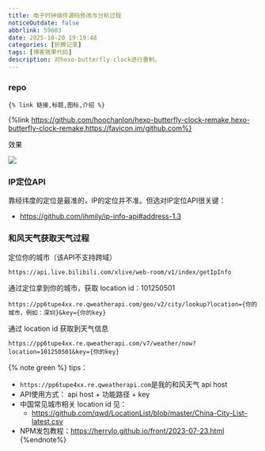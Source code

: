 ```yaml
---
title: 电子时钟插件源码修改与分析过程
noticeOutdate: false
abbrlink: 59603
date: 2025-10-20 19:19:48
categories: [折腾记录]
tags: [博客效果代码]
description: 对hexo-butterfly-clock进行重制。
---
```


### repo

`{% link 链接,标题,图标,介绍 %}`

{%link https://github.com/hoochanlon/hexo-butterfly-clock-remake,hexo-butterfly-clock-remake,https://favicon.im/github.com%}

效果

![ ](https://cdn.jsdelivr.net/gh/hoochanlon/tuchuang@main//up/20251022020145924.png)

### IP定位API

靠经纬度的定位是最准的，IP的定位并不准。但选对IP定位API很关键：

* https://github.com/ihmily/ip-info-api#address-1.3

### 和风天气获取天气过程

定位你的城市（该API不支持跨域）

```
https://api.live.bilibili.com/xlive/web-room/v1/index/getIpInfo
```

通过定位拿到你的城市，获取 location id：101250501

```
https://pp6tupe4xx.re.qweatherapi.com/geo/v2/city/lookup?location={你的城市，例如：深圳}&key={你的key}
```

通过 location id 获取到天气信息

```
https://pp6tupe4xx.re.qweatherapi.com/v7/weather/now?location=101250501&key={你的key}
```

{% note green %}
tips：
* `https://pp6tupe4xx.re.qweatherapi.com`是我的和风天气 api host
* API使用方式： api host + 功能路径 + key
* 中国常见城市相关 location id 见：
    * https://github.com/qwd/LocationList/blob/master/China-City-List-latest.csv
* NPM发包教程：https://herrylo.github.io/front/2023-07-23.html
{%endnote%}




